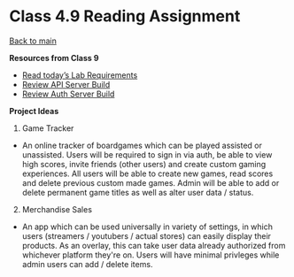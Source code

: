 # Class 4.9 Reading Assignment

[Back to main](https://michaeldulin.github.io/reading-notes)

**Resources from Class 9**
- [Read today’s Lab Requirements](https://codefellows.github.io/code-401-javascript-guide/curriculum/class-09/lab/)
- [Review API Server Build](https://codefellows.github.io/code-401-javascript-guide/curriculum/apps-and-libraries/api-server/)
- [Review Auth Server Build](https://codefellows.github.io/code-401-javascript-guide/curriculum/apps-and-libraries/auth-server/)

**Project Ideas**
1. Game Tracker
  - An online tracker of boardgames which can be played assisted or unassisted. Users will be required to sign in via auth, be able to view high scores, invite friends (other users) and create custom gaming experiences. All users will be able to create new games, read scores and delete previous custom made games. Admin will be able to add or delete permanent game titles as well as alter user data / status.
2. Merchandise Sales
  - An app which can be used universally in variety of settings, in which users (streamers / youtubers / actual stores) can easily display their products. As an overlay, this can take user data already authorized from whichever platform they're on. Users will have minimal privleges while admin users can add / delete items. 

 
